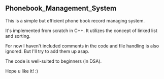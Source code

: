
## Phonebook_Management_System

This is a simple but efficient phone book record managing system. 

It's implemented from scratch in C++. 
It utilizes the concept of linked list and sorting.

For now I haven't included comments in the code and file handling is also ignored.
But I'll try to add them up asap.

The code is well-suited to beginners (in DSA). 

Hope u like it! :)
